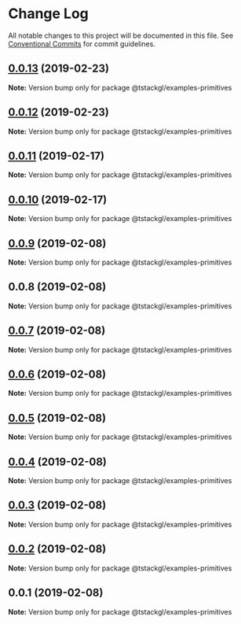 # Change Log

All notable changes to this project will be documented in this file.
See [Conventional Commits](https://conventionalcommits.org) for commit guidelines.

## [0.0.13](https://github.com/nkint/tstackgl/compare/@tstackgl/examples-primitives@0.0.12...@tstackgl/examples-primitives@0.0.13) (2019-02-23)

**Note:** Version bump only for package @tstackgl/examples-primitives





## [0.0.12](https://github.com/nkint/tstackgl/compare/@tstackgl/examples-primitives@0.0.11...@tstackgl/examples-primitives@0.0.12) (2019-02-23)

**Note:** Version bump only for package @tstackgl/examples-primitives





## [0.0.11](https://github.com/nkint/tstackgl/compare/@tstackgl/examples-primitives@0.0.10...@tstackgl/examples-primitives@0.0.11) (2019-02-17)

**Note:** Version bump only for package @tstackgl/examples-primitives





## [0.0.10](https://github.com/nkint/tstackgl/compare/@tstackgl/examples-primitives@0.0.9...@tstackgl/examples-primitives@0.0.10) (2019-02-17)

**Note:** Version bump only for package @tstackgl/examples-primitives





## [0.0.9](https://github.com/nkint/tstackgl/compare/@tstackgl/examples-primitives@0.0.8...@tstackgl/examples-primitives@0.0.9) (2019-02-08)

**Note:** Version bump only for package @tstackgl/examples-primitives





## 0.0.8 (2019-02-08)

**Note:** Version bump only for package @tstackgl/examples-primitives





## [0.0.7](https://github.com/nkint/tstackgl/compare/@tstackgl/examples-primitives@0.0.3...@tstackgl/examples-primitives@0.0.7) (2019-02-08)

**Note:** Version bump only for package @tstackgl/examples-primitives





## [0.0.6](https://github.com/nkint/tstackgl/compare/@tstackgl/examples-primitives@0.0.3...@tstackgl/examples-primitives@0.0.6) (2019-02-08)

**Note:** Version bump only for package @tstackgl/examples-primitives





## [0.0.5](https://github.com/nkint/tstackgl/compare/@tstackgl/examples-primitives@0.0.3...@tstackgl/examples-primitives@0.0.5) (2019-02-08)

**Note:** Version bump only for package @tstackgl/examples-primitives





## [0.0.4](https://github.com/nkint/tstackgl/compare/@tstackgl/examples-primitives@0.0.3...@tstackgl/examples-primitives@0.0.4) (2019-02-08)

**Note:** Version bump only for package @tstackgl/examples-primitives





## [0.0.3](https://github.com/nkint/tstackgl/compare/@tstackgl/examples-primitives@0.0.2...@tstackgl/examples-primitives@0.0.3) (2019-02-08)

**Note:** Version bump only for package @tstackgl/examples-primitives





## [0.0.2](https://github.com/nkint/tstackgl/compare/@tstackgl/examples-primitives@0.0.1...@tstackgl/examples-primitives@0.0.2) (2019-02-08)

**Note:** Version bump only for package @tstackgl/examples-primitives





## 0.0.1 (2019-02-08)

**Note:** Version bump only for package @tstackgl/examples-primitives
